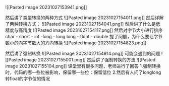 ![[Pasted image 20231027153941.png]]

然后讲了类型转换的两种方式
![[Pasted image 20231027154011.png]]
然后详解了两种转换方式：
![[Pasted image 20231027154041.png]]
然后讲了什么是低精度与高精度
![[Pasted image 20231027154117.png]]
然后对字节大小进行排序
char - short - int -long - long long - float - double
提了问题，为什么要让字节数小的向字节数大的方向转换
![[Pasted image 20231027154823.png]]

然后讲了强制转换
![[Pasted image 20231027154914.png]]
可能会遇到的问题
![[Pasted image 20231027155001.png]]
然后讲了强制转换的方法
![[Pasted image 20231027155104.png]]
课堂里有很多问题，老师进行了回答
1.强制转换时，代码的哪一些位被影响，保留哪一些位：保留低位
2.然后有人问了longlong转float的字节位的情况
